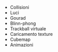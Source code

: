 - Collisioni
- Luci
- Gourad
- Blinn-phong
- Trackball virtuale
- Caricamento texture
- Cubemap
- Animazioni